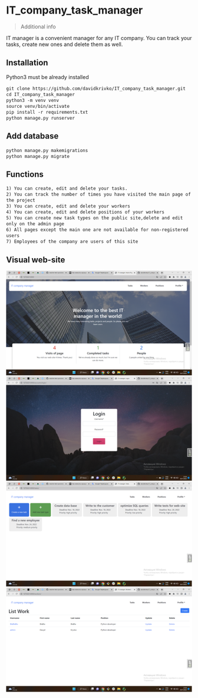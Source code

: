 # IT_company_task_manager

> Additional info

IT manager is a convenient manager for any IT company. 
You can track your tasks, create new ones and delete them as well.


## Installation

Python3 must be already installed

```shell
git clone https://github.com/davidkrivko/IT_company_task_manager.git
cd IT_company_task_manager
python3 -m venv venv
source venv/bin/activate
pip install -r requirements.txt
python manage.py runserver
```

## Add database

```shell
python manage.py makemigrations
python manage.py migrate
```

## Functions

```shell
1) You can create, edit and delete your tasks.
2) You can track the number of times you have visited the main page of the project
3) You can create, edit and delete your workers
4) You can create, edit and delete positions of your workers
5) You can create new task types on the public site,delete and edit only on the admin page
6) All pages except the main one are not available for non-registered users
7) Employees of the company are users of this site
```

## Visual web-site

![Web-site interface](images/main_page.png)
![Web-site interface](images/login_page.png)
![Web-site interface](images/task_list.png)
![Web-site interface](images/worker_list.png)
